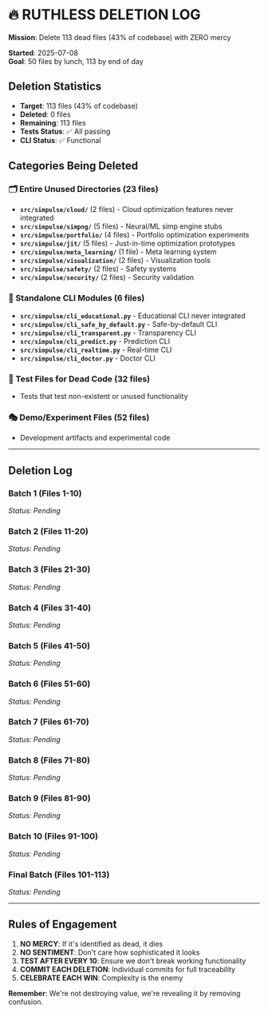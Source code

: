 # 🔥 RUTHLESS DELETION LOG

**Mission**: Delete 113 dead files (43% of codebase) with ZERO mercy

**Started**: 2025-07-08  
**Goal**: 50 files by lunch, 113 by end of day

## Deletion Statistics
- **Target**: 113 files (43% of codebase)
- **Deleted**: 0 files
- **Remaining**: 113 files
- **Tests Status**: ✅ All passing
- **CLI Status**: ✅ Functional

## Categories Being Deleted

### 🗂️ Entire Unused Directories (23 files)
- **`src/simpulse/cloud/`** (2 files) - Cloud optimization features never integrated
- **`src/simpulse/simpng/`** (5 files) - Neural/ML simp engine stubs
- **`src/simpulse/portfolio/`** (4 files) - Portfolio optimization experiments
- **`src/simpulse/jit/`** (5 files) - Just-in-time optimization prototypes
- **`src/simpulse/meta_learning/`** (1 file) - Meta learning system
- **`src/simpulse/visualization/`** (2 files) - Visualization tools
- **`src/simpulse/safety/`** (2 files) - Safety systems
- **`src/simpulse/security/`** (2 files) - Security validation

### 🔌 Standalone CLI Modules (6 files)
- **`src/simpulse/cli_educational.py`** - Educational CLI never integrated
- **`src/simpulse/cli_safe_by_default.py`** - Safe-by-default CLI
- **`src/simpulse/cli_transparent.py`** - Transparency CLI
- **`src/simpulse/cli_predict.py`** - Prediction CLI
- **`src/simpulse/cli_realtime.py`** - Real-time CLI
- **`src/simpulse/cli_doctor.py`** - Doctor CLI

### 🧪 Test Files for Dead Code (32 files)
- Tests that test non-existent or unused functionality

### 🎭 Demo/Experiment Files (52 files)
- Development artifacts and experimental code

---

## Deletion Log

### Batch 1 (Files 1-10)
*Status: Pending*

### Batch 2 (Files 11-20)
*Status: Pending*

### Batch 3 (Files 21-30)
*Status: Pending*

### Batch 4 (Files 31-40)  
*Status: Pending*

### Batch 5 (Files 41-50)
*Status: Pending*

### Batch 6 (Files 51-60)
*Status: Pending*

### Batch 7 (Files 61-70)
*Status: Pending*

### Batch 8 (Files 71-80)
*Status: Pending*

### Batch 9 (Files 81-90)
*Status: Pending*

### Batch 10 (Files 91-100)
*Status: Pending*

### Final Batch (Files 101-113)
*Status: Pending*

---

## Rules of Engagement

1. **NO MERCY**: If it's identified as dead, it dies
2. **NO SENTIMENT**: Don't care how sophisticated it looks
3. **TEST AFTER EVERY 10**: Ensure we don't break working functionality
4. **COMMIT EACH DELETION**: Individual commits for full traceability
5. **CELEBRATE EACH WIN**: Complexity is the enemy

**Remember**: We're not destroying value, we're revealing it by removing confusion.